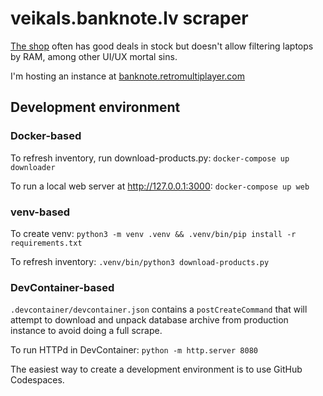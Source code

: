 # veikals.banknote.lv scraper

[The shop](https://veikals.banknote.lv/c/datortehnika/portativie-datori)
often has good deals in stock
but doesn't allow filtering laptops by RAM,
among other UI/UX mortal sins.

I'm hosting an instance
at [banknote.retromultiplayer.com](https://banknote.retromultiplayer.com/)

## Development environment

### Docker-based

To refresh inventory, run download-products.py:
`docker-compose up downloader`

To run a local web server at <http://127.0.0.1:3000>:
`docker-compose up web`

### venv-based

To create venv:
`python3 -m venv .venv && .venv/bin/pip install -r requirements.txt`

To refresh inventory:
`.venv/bin/python3 download-products.py`

### DevContainer-based

`.devcontainer/devcontainer.json` contains a `postCreateCommand` that will attempt to download and unpack database archive from production instance to avoid doing a full scrape.

To run HTTPd in DevContainer:
`python -m http.server 8080`

The easiest way to create a development environment is to use GitHub Codespaces.

